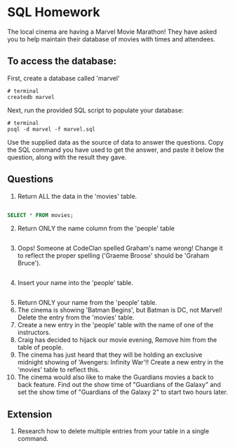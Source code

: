 # SQL Homework

The local cinema are having a Marvel Movie Marathon! They have asked you to help maintain their database of movies with times and attendees.

## To access the database:

First, create a database called 'marvel'

```
# terminal
createdb marvel
```

Next, run the provided SQL script to populate your database:

```
# terminal
psql -d marvel -f marvel.sql
```

Use the supplied data as the source of data to answer the questions. Copy the SQL command you have used to get the answer, and paste it below the question, along with the result they gave.

## Questions

1.  Return ALL the data in the 'movies' table.
```sql

SELECT * FROM movies;

```


2.  Return ONLY the name column from the 'people' table
```sql


```



3.  Oops! Someone at CodeClan spelled Graham's name wrong! Change it to reflect the proper spelling ('Graeme Broose' should be 'Graham Bruce').
```sql


```


4. Insert your name into the 'people' table.
```sql


```

5.  Return ONLY your name from the 'people' table.
6.  The cinema is showing 'Batman Begins', but Batman is DC, not Marvel! Delete the entry from the 'movies' table.
7.  Create a new entry in the 'people' table with the name of one of the instructors.
8.  Craig has decided to hijack our movie evening, Remove him from the table of people.
9.  The cinema has just heard that they will be holding an exclusive midnight showing of 'Avengers: Infinity War'!! Create a new entry in the 'movies' table to reflect this.
10.  The cinema would also like to make the Guardians movies a back to back feature. Find out the show time of "Guardians of the Galaxy" and set the show time of "Guardians of the Galaxy 2" to start two hours later.

## Extension

1.  Research how to delete multiple entries from your table in a single command.
